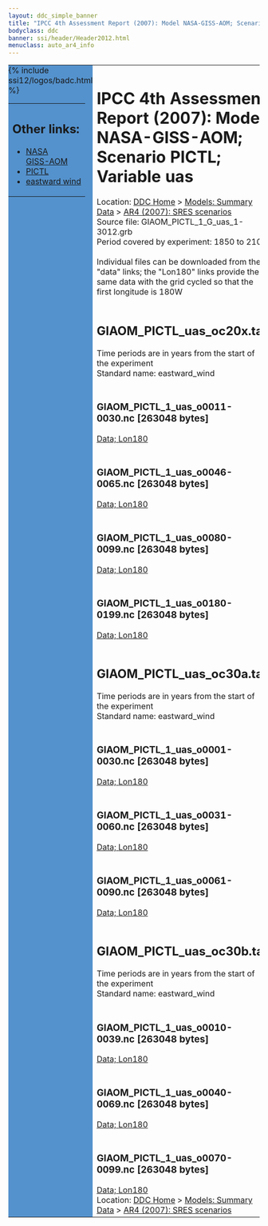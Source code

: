 ```yaml
---
layout: ddc_simple_banner
title: "IPCC 4th Assessment Report (2007): Model NASA-GISS-AOM; Scenario PICTL; Variable uas"
bodyclass: ddc
banner: ssi/header/Header2012.html
menuclass: auto_ar4_info
---
```



<table width="100%" border="0" cellspacing="0" cellpadding="0" style="border-collapse: collapse;">
<tr style="margin:0;padding:0;border:0;">
<td style="margin:0;padding:0;border:0;height:1pt;width:150pt;background:#5492CD;" valign="top" >

<div id="lh-col2" class="auto_ar4_info">
<table class="menumain" bgcolor="#5492CD" cellspacing="0" width="100%" border="0">
<tr><td>
<h2> Other links:</h2>
<ul>
<li><a href="/auto/ar4/model-NASA-GISS-AOM.html">NASA<br/>GISS-AOM</a></li>
<li><a href="/auto/ar4/scenario-PICTL.html">PICTL</a></li>
<li><a href="/auto/ar4/var-eastward_wind.html">eastward wind</a></li>
</ul>
</td></tr>
{% include ssi12/logos/badc.html %}
</table>
</div>
</td>
<td><h1>IPCC 4th Assessment Report (2007): Model NASA-GISS-AOM; Scenario PICTL; Variable uas</h1>

<!-- Breadcrumb1 -->
<div id="breadcrumb1" align="left">
Location: <a href="/index.html">DDC Home</a> > <a href="/sim/gcm_clim/">Models: Summary Data</a>
> <a href="/sim/gcm_clim/SRES_AR4/index.html">AR4 (2007): SRES scenarios</a>
</div>
<!-- End of Breadcrumb1 -->Source file: GIAOM_PICTL_1_G_uas_1-3012.grb
<br/>
Period covered by experiment: 1850 to 2100<br/>
<br/>Individual files can be downloaded from the "data" links; the "Lon180" links provide the same data
         with the grid cycled so that the first longitude is 180W<br/>
<br/><h2>GIAOM_PICTL_uas_oc20x.tar</h2>
Time periods are in years from the start of the experiment<br/>
Standard name: eastward_wind<br>
<br/><h3>GIAOM_PICTL_1_uas_o0011-0030.nc [263048 bytes]</h3>
<a href="/cgi-bin/downl/ar4_nc/uas/GIAOM_PICTL_1_uas_o0011-0030.nc">Data; </a><a href="/cgi-bin/downl/ar4_nc/uas/GIAOM_PICTL_1_uas_o0011-0030.cyto180.nc"> Lon180</a><br/>
<br/><h3>GIAOM_PICTL_1_uas_o0046-0065.nc [263048 bytes]</h3>
<a href="/cgi-bin/downl/ar4_nc/uas/GIAOM_PICTL_1_uas_o0046-0065.nc">Data; </a><a href="/cgi-bin/downl/ar4_nc/uas/GIAOM_PICTL_1_uas_o0046-0065.cyto180.nc"> Lon180</a><br/>
<br/><h3>GIAOM_PICTL_1_uas_o0080-0099.nc [263048 bytes]</h3>
<a href="/cgi-bin/downl/ar4_nc/uas/GIAOM_PICTL_1_uas_o0080-0099.nc">Data; </a><a href="/cgi-bin/downl/ar4_nc/uas/GIAOM_PICTL_1_uas_o0080-0099.cyto180.nc"> Lon180</a><br/>
<br/><h3>GIAOM_PICTL_1_uas_o0180-0199.nc [263048 bytes]</h3>
<a href="/cgi-bin/downl/ar4_nc/uas/GIAOM_PICTL_1_uas_o0180-0199.nc">Data; </a><a href="/cgi-bin/downl/ar4_nc/uas/GIAOM_PICTL_1_uas_o0180-0199.cyto180.nc"> Lon180</a><br/>
<br/><h2>GIAOM_PICTL_uas_oc30a.tar</h2>
Time periods are in years from the start of the experiment<br/>
Standard name: eastward_wind<br>
<br/><h3>GIAOM_PICTL_1_uas_o0001-0030.nc [263048 bytes]</h3>
<a href="/cgi-bin/downl/ar4_nc/uas/GIAOM_PICTL_1_uas_o0001-0030.nc">Data; </a><a href="/cgi-bin/downl/ar4_nc/uas/GIAOM_PICTL_1_uas_o0001-0030.cyto180.nc"> Lon180</a><br/>
<br/><h3>GIAOM_PICTL_1_uas_o0031-0060.nc [263048 bytes]</h3>
<a href="/cgi-bin/downl/ar4_nc/uas/GIAOM_PICTL_1_uas_o0031-0060.nc">Data; </a><a href="/cgi-bin/downl/ar4_nc/uas/GIAOM_PICTL_1_uas_o0031-0060.cyto180.nc"> Lon180</a><br/>
<br/><h3>GIAOM_PICTL_1_uas_o0061-0090.nc [263048 bytes]</h3>
<a href="/cgi-bin/downl/ar4_nc/uas/GIAOM_PICTL_1_uas_o0061-0090.nc">Data; </a><a href="/cgi-bin/downl/ar4_nc/uas/GIAOM_PICTL_1_uas_o0061-0090.cyto180.nc"> Lon180</a><br/>
<br/><h2>GIAOM_PICTL_uas_oc30b.tar</h2>
Time periods are in years from the start of the experiment<br/>
Standard name: eastward_wind<br>
<br/><h3>GIAOM_PICTL_1_uas_o0010-0039.nc [263048 bytes]</h3>
<a href="/cgi-bin/downl/ar4_nc/uas/GIAOM_PICTL_1_uas_o0010-0039.nc">Data; </a><a href="/cgi-bin/downl/ar4_nc/uas/GIAOM_PICTL_1_uas_o0010-0039.cyto180.nc"> Lon180</a><br/>
<br/><h3>GIAOM_PICTL_1_uas_o0040-0069.nc [263048 bytes]</h3>
<a href="/cgi-bin/downl/ar4_nc/uas/GIAOM_PICTL_1_uas_o0040-0069.nc">Data; </a><a href="/cgi-bin/downl/ar4_nc/uas/GIAOM_PICTL_1_uas_o0040-0069.cyto180.nc"> Lon180</a><br/>
<br/><h3>GIAOM_PICTL_1_uas_o0070-0099.nc [263048 bytes]</h3>
<a href="/cgi-bin/downl/ar4_nc/uas/GIAOM_PICTL_1_uas_o0070-0099.nc">Data; </a><a href="/cgi-bin/downl/ar4_nc/uas/GIAOM_PICTL_1_uas_o0070-0099.cyto180.nc"> Lon180</a><br/>
<!-- Breadcrumb2 -->
<div id="breadcrumb2" align="left">
Location: <a href="/index.html">DDC Home</a> > <a href="/sim/gcm_clim/">Models: Summary Data</a>
> <a href="/sim/gcm_clim/SRES_AR4/index.html">AR4 (2007): SRES scenarios</a>
</div>
<!-- End of Breadcrumb2 --></td></tr></table>
